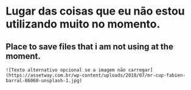 # **Lugar das coisas que eu não estou utilizando muito no momento.**
## **Place to save files that i am not using at the moment.**
	![Texto alternativo opcional se a imagem não carregar](https://assetway.com.br/wp-content/uploads/2018/07/mr-cup-fabien-barral-86068-unsplash-1.jpg)
